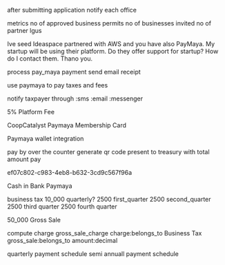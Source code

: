 after submitting application
  notify each office

metrics
no of approved business permits
no of businesses invited
no of partner lgus


Ive seed Ideaspace partnered with AWS and you have also PayMaya. My startup will be using their platform. Do they offer support for startup? How do I contact them. Thano you.


process pay_maya payment
send email receipt


use paymaya to pay taxes and fees

notify taxpayer through
  :sms
  :email
  :messenger

  5% Platform Fee

  CoopCatalyst
  Paymaya Membership Card

  Paymaya wallet integration


pay by over the counter
  generate qr code
  present to treasury with total amount
  pay

  ef07c802-c983-4eb8-b632-3cd9c567f96a

  Cash in Bank Paymaya



  business tax
  10_000
  quarterly?
  2500 first_quarter
  2500 second_quarter
  2500 third quarter
  2500 fourth quarter

  50_000 Gross Sale

compute charge
gross_sale_charge
charge:belongs_to Business Tax
gross_sale:belongs_to
amount:decimal

quarterly payment schedule
semi annuall payment schedule


